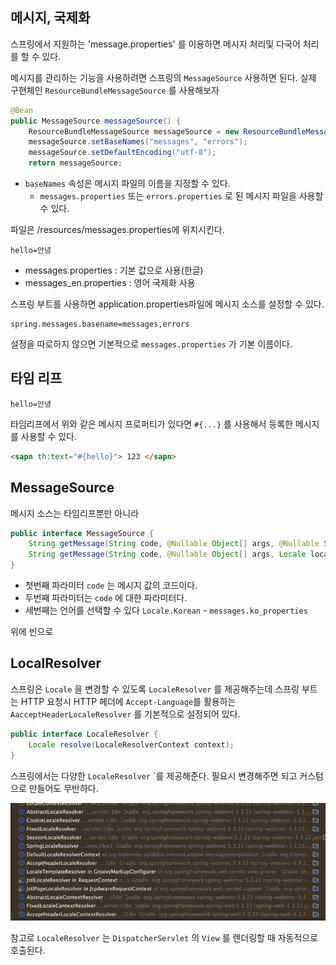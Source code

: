 ## 메시지, 국제화

스프링에서 지원하는 'message.properties' 를 이용하면 메시지 처리및 다국어 처리를 할 수 있다.

메시지를 관리하는 기능을 사용하려면 스프링의 `MessageSource` 사용하면 된다. 실제 구현체인 `ResourceBundleMessageSource` 를 사용해보자

```java
@Bean
public MessageSource messageSource() {
    ResourceBundleMessageSource messageSource = new ResourceBundleMessageSource();
    messageSource.setBaseNames("messages", "errors");
    messageSource.setDefaultEncoding("utf-8");
    return messageSource;
```

- `baseNames` 속성은 메시지 파일의 이름을 지정할 수 있다.
  - `messages.properties` 또는 `errors.properties` 로 된 메시지 파일을 사용할 수 있다.


파일은 /resources/messages.properties에 위치시킨다.

```properties
hello=안녕
```

- messages.properties : 기본 값으로 사용(한글)
- messages_en.properties : 영어 국제화 사용

스프링 부트를 사용하면 application.properties파일에 메시지 소스를 설정할 수 있다.

```properties
spring.messages.basename=messages,errors
```

설정을 따로하지 않으면 기본적으로 `messages.properties` 가 기본 이름이다.

## 타임 리프

```properties
hello=안녕
```

타임리프에서 위와 같은 메시지 프로퍼티가 있다면 `#{...}` 를 사용해서 등록한 메시지를 사용할 수 있다.

```html
<sapn th:text="#{hello}"> 123 </sapn>
```

## MessageSource

메시지 소스는 타임리프뿐만 아니라 

```java
public interface MessageSource {
    String getMessage(String code, @Nullable Object[] args, @Nullable String defaultMessage Locale locale);
    String getMessage(String code, @Nullable Object[] args, Locale locale) throws NoSuchMessageException;
}
```
- 첫번째 파라미터 `code` 는 메시지 값의 코드이다.
- 두번째 파라미터는 `code` 에 대한 파라미터다.
- 세번째는 언어를 선택할 수 있다 `Locale.Korean` - `messages.ko_properties`

위에 빈으로 

## LocalResolver

스프링은 `Locale` 을 변경할 수 있도록 `LocaleResolver` 를 제공해주는데 스프링 부트는 HTTP 요청시
HTTP 헤더에 `Accept-Language`를 활용하는 `AacceptHeaderLocaleResolver` 를 기본적으로 설정되어 있다.

```java
public interface LocaleResolver {
	Locale resolve(LocaleResolverContext context);
}
```

스프링에서는 다양한 `LocaleResolver` `를 제공해준다. 필요시 변경해주면 되고 커스텀으로 만들어도 무반하다.

![img.png](img.png)

참고로 `LocaleResolver` 는 `DispatcherServlet` 의 `View` 를 렌더링할 때 자동적으로 호출된다.